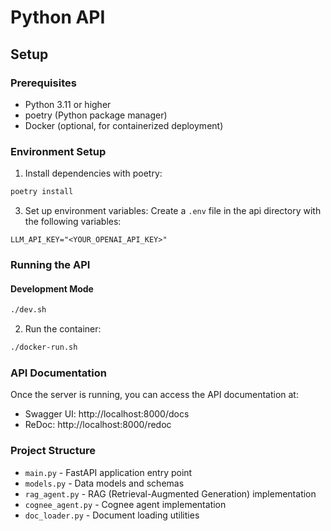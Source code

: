 # Python API

## Setup

### Prerequisites
- Python 3.11 or higher
- poetry (Python package manager)
- Docker (optional, for containerized deployment)

### Environment Setup

1. Install dependencies with poetry:
```bash
poetry install
```

3. Set up environment variables:
Create a `.env` file in the api directory with the following variables:
```
LLM_API_KEY="<YOUR_OPENAI_API_KEY>"
```

### Running the API

#### Development Mode
```bash
./dev.sh
```

2. Run the container:
```bash
./docker-run.sh
```

### API Documentation
Once the server is running, you can access the API documentation at:
- Swagger UI: http://localhost:8000/docs
- ReDoc: http://localhost:8000/redoc

### Project Structure
- `main.py` - FastAPI application entry point
- `models.py` - Data models and schemas
- `rag_agent.py` - RAG (Retrieval-Augmented Generation) implementation
- `cognee_agent.py` - Cognee agent implementation
- `doc_loader.py` - Document loading utilities
